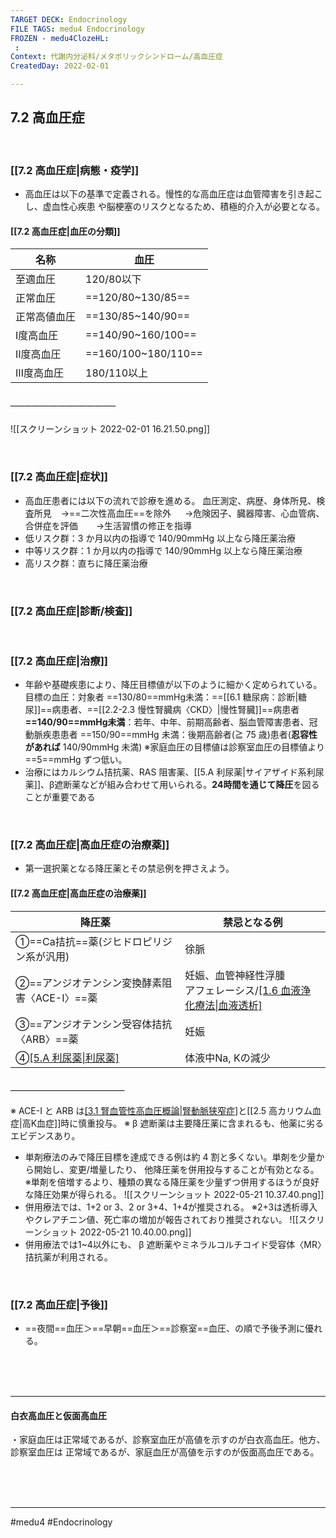 ```yaml
---
TARGET DECK: Endocrinology
FILE TAGS: medu4 Endocrinology
FROZEN - medu4ClozeHL:
 : 
Context: 代謝内分泌科/メタボリックシンドローム/高血圧症
CreatedDay: 2022-02-01

---
```


## 7.2 高血圧症

<br>

### [[7.2 高血圧症|病態・疫学]]
* 高血圧は以下の基準で定義される。慢性的な高血圧症は血管障害を引き起こし、虚血性心疾患 や脳梗塞のリスクとなるため、積極的介入が必要となる。
#### [[7.2 高血圧症|血圧の分類]]
|名称|血圧|
|---|---|
|至適血圧|120/80以下|
|正常血圧|==120/80~130/85==|
|正常高値血圧|==130/85~140/90==|
|I度高血圧|==140/90~160/100==|
|Ⅱ度高血圧|==160/100~180/110==|
|Ⅲ度高血圧|180/110以上|
##### ＿＿＿＿＿＿＿＿＿＿＿＿
![[スクリーンショット 2022-02-01 16.21.50.png]]
<!--ID: 1657496829434-->


<br>

### [[7.2 高血圧症|症状]]
* 高血圧患者には以下の流れで診療を進める。 
血圧測定、病歴、身体所見、検査所見
&ensp; →==二次性高血圧==を除外
&ensp;&ensp; →危険因子、臓器障害、心血管病、合併症を評価
&ensp;&ensp;&ensp; →生活習慣の修正を指導<br>
* 低リスク群：3 か月以内の指導で 140/90mmHg 以上なら降圧薬治療
* 中等リスク群：1 か月以内の指導で 140/90mmHg 以上なら降圧薬治療
* 高リスク群：直ちに降圧薬治療
   
<!--ID: 1643709295526-->


<br>

### [[7.2 高血圧症|診断/検査]]


<br>

### [[7.2 高血圧症|治療]]
* 年齢や基礎疾患により、降圧目標値が以下のように細かく定められている。
目標の血圧：対象者
==130/80==mmHg未満：==[[6.1 糖尿病：診断|糖尿]]==病患者、==[[2.2-2.3 慢性腎臓病〈CKD〉|慢性腎臓]]==病患者
**==140/90==mmHg未満**：若年、中年、前期高齢者、脳血管障害患者、冠動脈疾患患者
==150/90==mmHg 未満：後期高齢者(≧ 75 歳)患者(**忍容性があれば** 140/90mmHg 未満)
※家庭血圧の目標値は診察室血圧の目標値より ==5==mmHg ずつ低い。
* 治療にはカルシウム拮抗薬、RAS 阻害薬、[[5.A 利尿薬|サイアザイド系利尿薬]]、β遮断薬などが組み合わせて用いられる。**24時間を通じて降圧**を図ることが重要である
<!--ID: 1643709295533-->

<br>

### [[7.2 高血圧症|高血圧症の治療薬]]
* 第一選択薬となる降圧薬とその禁忌例を押さえよう。
#### [[7.2 高血圧症|高血圧症の治療薬]]
|降圧薬|禁忌となる例|
|---|---|
|①==Ca拮抗==薬(ジヒドロピリジン系が汎用)|徐脈|
|②==アンジオテンシン変換酵素阻害〈ACE-I〉==薬 |妊娠、血管神経性浮腫<br>アフェレーシス/[[1.6 血液浄化療法\|血液透析]](特定の膜を用いる場合)|
|③==アンジオテンシン受容体拮抗〈ARB〉==薬|妊娠|
|④[[5.A 利尿薬\|利尿薬]](一般的には==サイアザイド==系)|体液中Na, Kの減少|
#### ＿＿＿＿＿＿＿＿＿＿＿＿＿
※ ACE-I と ARB は[[3.1 腎血管性高血圧概論|腎動脈狭窄症]](両側性の場合は原則禁忌)と[[2.5 高カリウム血症|高K血症]]時に慎重投与。
※ β 遮断薬は主要降圧薬に含まれるも、他薬に劣るエビデンスあり。
<!--ID: 1653205808371-->


* 単剤療法のみで降圧目標を達成できる例は約 4 割と多くない。単剤を少量から開始し、変更/増量したり、 他降圧薬を併用投与することが有効となる。
 ※単剤を倍増するより、種類の異なる降圧薬を少量ずつ併用するほうが良好な降圧効果が得られる。
 ![[スクリーンショット 2022-05-21 10.37.40.png]]
* 併用療法では、1+2 or 3、2 or 3+4、1+4が推奨される。 ※2+3は透析導入やクレアチニン値、死亡率の増加が報告されており推奨されない。
![[スクリーンショット 2022-05-21 10.40.00.png]]
* 併用療法では1~4以外にも、 β 遮断薬やミネラルコルチコイド受容体〈MR〉拮抗薬が利用される。

          


<br>

### [[7.2 高血圧症|予後]]
* ==夜間==血圧＞==早朝==血圧＞==診察室==血圧、の順で予後予測に優れる。
<!--ID: 1659599243164-->



<br><br><br>

---

#### 白衣高血圧と仮面高血圧
・家庭血圧は正常域であるが、診察室血圧が高値を示すのが白衣高血圧。他方、診察室血圧は 正常域であるが、家庭血圧が高値を示すのが仮面高血圧である。


<br><br><br>

---


#medu4 #Endocrinology 
